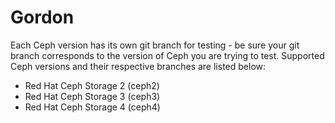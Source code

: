 # Gordon
Each Ceph version has its own git branch for testing - be sure your git branch corresponds to the version of Ceph you are trying to test. Supported Ceph versions and their respective branches are listed below:
- Red Hat Ceph Storage 2 (ceph2)
- Red Hat Ceph Storage 3 (ceph3)
- Red Hat Ceph Storage 4 (ceph4)
